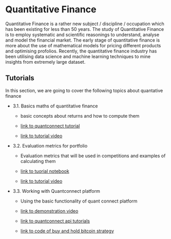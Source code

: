 # Quantitative Finance 

Quantitative Finance is a rather new subject / discipline / occupation which has been existing for less than 50 years.
The study of Quantitative Finance is to employ systematic and scientific reasonings to understand, analyse and model the financial market.
The early stage of quantitative finance is more about the use of mathematical models for pricing different products and optimising profolios.
Recently, the quantitative finance industry has been utilising data science and machine learning techniques to mine insights from extremely large dataset.

## Tutorials 

In this section, we are going to cover the following topics about quantative finance 
- 3.1. Basics maths of quantitative finance
  
  * basic concepts about returns and how to compute them

  * [link to quantconnect tutorial](https://www.quantconnect.com/tutorials/introduction-to-financial-python/rate-of-return,-mean-and-variance)

  * [link to tutorial video](https://drive.google.com/file/d/1kB_RyVsdOWsHxh7lItMUlfY716g0Kc9A/view?usp=sharing)

- 3.2. Evaluation metrics for portfolio

  * Evaluation metrics that will be used in competitions and examples of calculating them

  * [link to tuorial notebook](https://colab.research.google.com/drive/1E9TIJSrI0Rcb8TOC0btwkNQhQywshd8N?usp=sharing)

  * [link to tutorial video](https://drive.google.com/file/d/1kB_RyVsdOWsHxh7lItMUlfY716g0Kc9A/view?usp=sharing)

- 3.3. Working with Quantconnect platform
  
  * Using the basic functionality of quant connect platform
	
  * [link to demonstration video](https://drive.google.com/file/d/1qbKsgF8avvLKuevmn64qViGbWhv9Q4QE/view)
  
  * [link to quantconnect api tutorials](https://www.quantconnect.com/tutorials/api-tutorials/introduction)
  
  * [link to code of buy and hold bitcoin strategy](<../../algos/bitcoin_buy_and_hold.py>)